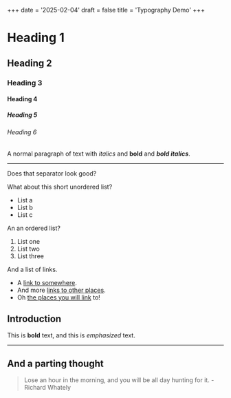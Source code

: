 +++
date = '2025-02-04'
draft = false
title = 'Typography Demo'
+++

# Heading 1
## Heading 2
### Heading 3
#### Heading 4
##### Heading 5
###### Heading 6

A normal paragraph of text with *italics* and **bold** and ***bold italics***.

***

Does that separator look good?

What about this short unordered list?

- List a
- List b
- List c

An an ordered list?

1. List one
2. List two
3. List three

And a list of links.

- A [link to somewhere](/).
- And more [links to other places](/).
- Oh [the places you will link](/) to!

## Introduction

This is **bold** text, and this is *emphasized* text.

***

## And a parting thought

> Lose an hour in the morning, and you will be all day hunting for it. - Richard Whately